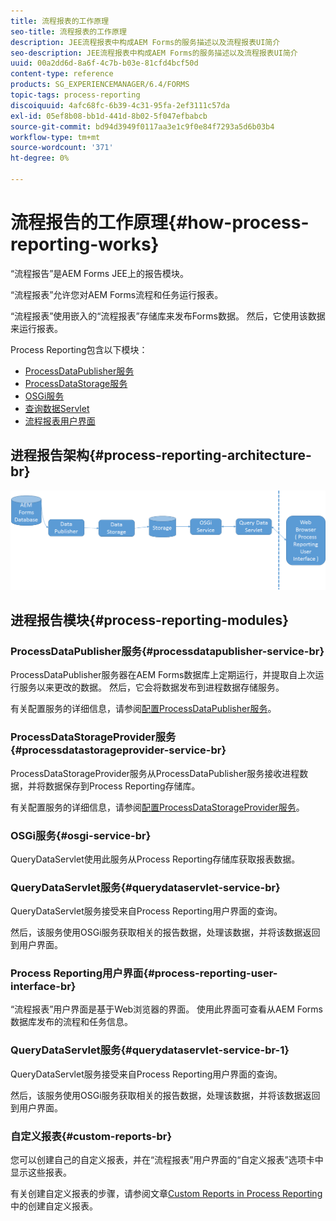 ```yaml
---
title: 流程报表的工作原理
seo-title: 流程报表的工作原理
description: JEE流程报表中构成AEM Forms的服务描述以及流程报表UI简介
seo-description: JEE流程报表中构成AEM Forms的服务描述以及流程报表UI简介
uuid: 00a2dd6d-8a6f-4c7b-b03e-81cfd4bcf50d
content-type: reference
products: SG_EXPERIENCEMANAGER/6.4/FORMS
topic-tags: process-reporting
discoiquuid: 4afc68fc-6b39-4c31-95fa-2ef3111c57da
exl-id: 05ef8b08-bb1d-441d-8b02-5f047efbabcb
source-git-commit: bd94d3949f0117aa3e1c9f0e84f7293a5d6b03b4
workflow-type: tm+mt
source-wordcount: '371'
ht-degree: 0%

---
```


# 流程报告的工作原理{#how-process-reporting-works}

“流程报告”是AEM Forms JEE上的报告模块。

“流程报表”允许您对AEM Forms流程和任务运行报表。

“流程报表”使用嵌入的“流程报表”存储库来发布Forms数据。 然后，它使用该数据来运行报表。

Process Reporting包含以下模块：

* [ProcessDataPublisher服务](/help/forms/using/process-reporting/process-reporting-architecture.md#p-processdatapublisher-service-br-p)
* [ProcessDataStorage服务](/help/forms/using/process-reporting/process-reporting-architecture.md#p-processdatastorageprovider-service-br-p)
* [OSGi服务](/help/forms/using/process-reporting/process-reporting-architecture.md#p-osgi-service-br-p)
* [查询数据Servlet](/help/forms/using/process-reporting/process-reporting-architecture.md#p-querydataservlet-service-br-p)
* [流程报表用户界面](/help/forms/using/process-reporting/process-reporting-architecture.md#p-process-reporting-user-interface-br-p)

## 进程报告架构{#process-reporting-architecture-br}

![处理报告架构](assets/processreportingarchitecture.png)

## 进程报告模块{#process-reporting-modules}

### ProcessDataPublisher服务{#processdatapublisher-service-br}

ProcessDataPublisher服务器在AEM Forms数据库上定期运行，并提取自上次运行服务以来更改的数据。 然后，它会将数据发布到进程数据存储服务。

有关配置服务的详细信息，请参阅[配置ProcessDataPublisher服务](/help/forms/using/process-reporting/install-start-process-reporting.md#p-reportconfiguration-service-p)。

### ProcessDataStorageProvider服务{#processdatastorageprovider-service-br}

ProcessDataStorageProvider服务从ProcessDataPublisher服务接收进程数据，并将数据保存到Process Reporting存储库。

有关配置服务的详细信息，请参阅[配置ProcessDataStorageProvider服务](/help/forms/using/process-reporting/install-start-process-reporting.md#p-to-configure-the-process-reporting-repository-locations-p)。

### OSGi服务{#osgi-service-br}

QueryDataServlet使用此服务从Process Reporting存储库获取报表数据。

### QueryDataServlet服务{#querydataservlet-service-br}

QueryDataServlet服务接受来自Process Reporting用户界面的查询。

然后，该服务使用OSGi服务获取相关的报告数据，处理该数据，并将该数据返回到用户界面。

### Process Reporting用户界面{#process-reporting-user-interface-br}

“流程报表”用户界面是基于Web浏览器的界面。 使用此界面可查看从AEM Forms数据库发布的流程和任务信息。

### QueryDataServlet服务{#querydataservlet-service-br-1}

QueryDataServlet服务接受来自Process Reporting用户界面的查询。

然后，该服务使用OSGi服务获取相关的报告数据，处理该数据，并将该数据返回到用户界面。

### 自定义报表{#custom-reports-br}

您可以创建自己的自定义报表，并在“流程报表”用户界面的“自定义报表”选项卡中显示这些报表。

有关创建自定义报表的步骤，请参阅文章[Custom Reports in Process Reporting](/help/forms/using/process-reporting/process-reporting-custom-reports.md)中的创建自定义报表。

